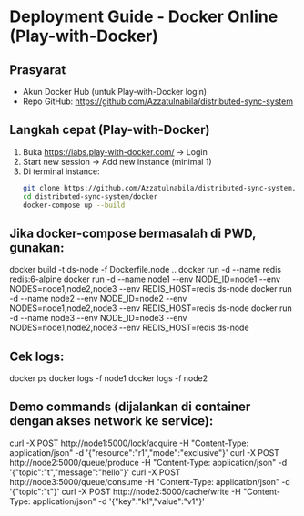 # Deployment Guide - Docker Online (Play-with-Docker)

## Prasyarat
- Akun Docker Hub (untuk Play-with-Docker login)
- Repo GitHub: https://github.com/Azzatulnabila/distributed-sync-system

## Langkah cepat (Play-with-Docker)
1. Buka https://labs.play-with-docker.com/ → Login
2. Start new session → Add new instance (minimal 1)
3. Di terminal instance:
   ```bash
   git clone https://github.com/Azzatulnabila/distributed-sync-system.git
   cd distributed-sync-system/docker
   docker-compose up --build

## Jika docker-compose bermasalah di PWD, gunakan:
docker build -t ds-node -f Dockerfile.node ..
docker run -d --name redis redis:6-alpine
docker run -d --name node1 --env NODE_ID=node1 --env NODES=node1,node2,node3 --env REDIS_HOST=redis ds-node
docker run -d --name node2 --env NODE_ID=node2 --env NODES=node1,node2,node3 --env REDIS_HOST=redis ds-node
docker run -d --name node3 --env NODE_ID=node3 --env NODES=node1,node2,node3 --env REDIS_HOST=redis ds-node

## Cek logs:
docker ps
docker logs -f node1
docker logs -f node2

## Demo commands (dijalankan di container dengan akses network ke service):
curl -X POST http://node1:5000/lock/acquire -H "Content-Type: application/json" -d '{"resource":"r1","mode":"exclusive"}'
curl -X POST http://node2:5000/queue/produce -H "Content-Type: application/json" -d '{"topic":"t","message":"hello"}'
curl -X POST http://node3:5000/queue/consume -H "Content-Type: application/json" -d '{"topic":"t"}'
curl -X POST http://node2:5000/cache/write -H "Content-Type: application/json" -d '{"key":"k1","value":"v1"}'
